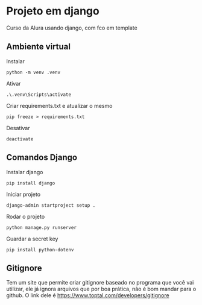 # Projeto em django
Curso da Alura usando django, com fco em template

## Ambiente virtual

Instalar
```
python -m venv .venv
```

Ativar
```
.\.venv\Scripts\activate
```

Criar requirements.txt e atualizar o mesmo
```
pip freeze > requirements.txt
```

Desativar
```
deactivate
```

## Comandos Django
Instalar django
```
pip install django
```

Iniciar projeto 
```
django-admin startproject setup .
```

Rodar o projeto
```
python manage.py runserver
```

Guardar a secret key
```
pip install python-dotenv
```

## Gitignore

Tem um site que permite criar gitignore baseado no programa que você vai utilizar, ele já ignora arquivos que por boa prática, não é bom mandar para o github. O link dele é https://www.toptal.com/developers/gitignore

